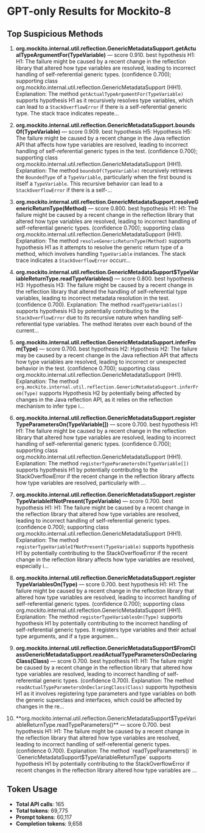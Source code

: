 # GPT-only Results for Mockito-8

## Top Suspicious Methods

1. **org.mockito.internal.util.reflection.GenericMetadataSupport.getActualTypeArgumentFor(TypeVariable)** — score 0.910. best hypothesis H1: H1: The failure might be caused by a recent change in the reflection library that altered how type variables are resolved, leading to incorrect handling of self-referential generic types. (confidence 0.700); supporting class org.mockito.internal.util.reflection.GenericMetadataSupport (HH1).
    Explanation: The method `getActualTypeArgumentFor(TypeVariable)` supports hypothesis H1 as it recursively resolves type variables, which can lead to a `StackOverflowError` if there is a self-referential generic type. The stack trace indicates repeate...

2. **org.mockito.internal.util.reflection.GenericMetadataSupport.boundsOf(TypeVariable)** — score 0.909. best hypothesis H5: Hypothesis H5: The failure might be caused by a recent change in the Java reflection API that affects how type variables are resolved, leading to incorrect handling of self-referential generic types in the test. (confidence 0.700); supporting class org.mockito.internal.util.reflection.GenericMetadataSupport (HH1).
    Explanation: The method `boundsOf(TypeVariable)` recursively retrieves the `BoundedType` of a `TypeVariable`, particularly when the first bound is itself a `TypeVariable`. This recursive behavior can lead to a `StackOverflowError` if there is a self-...

3. **org.mockito.internal.util.reflection.GenericMetadataSupport.resolveGenericReturnType(Method)** — score 0.800. best hypothesis H1: H1: The failure might be caused by a recent change in the reflection library that altered how type variables are resolved, leading to incorrect handling of self-referential generic types. (confidence 0.700); supporting class org.mockito.internal.util.reflection.GenericMetadataSupport (HH1).
    Explanation: The method `resolveGenericReturnType(Method)` supports hypothesis H1 as it attempts to resolve the generic return type of a method, which involves handling `TypeVariable` instances. The stack trace indicates a `StackOverflowError` occurr...

4. **org.mockito.internal.util.reflection.GenericMetadataSupport$TypeVariableReturnType.readTypeVariables()** — score 0.800. best hypothesis H3: Hypothesis H3: The failure might be caused by a recent change in the reflection library that altered the handling of self-referential type variables, leading to incorrect metadata resolution in the test. (confidence 0.700).
    Explanation: The method `readTypeVariables()` supports hypothesis H3 by potentially contributing to the `StackOverflowError` due to its recursive nature when handling self-referential type variables. The method iterates over each bound of the current...

5. **org.mockito.internal.util.reflection.GenericMetadataSupport.inferFrom(Type)** — score 0.700. best hypothesis H2: Hypothesis H2: The failure may be caused by a recent change in the Java reflection API that affects how type variables are resolved, leading to incorrect or unexpected behavior in the test. (confidence 0.700); supporting class org.mockito.internal.util.reflection.GenericMetadataSupport (HH1).
    Explanation: The method `org.mockito.internal.util.reflection.GenericMetadataSupport.inferFrom(Type)` supports Hypothesis H2 by potentially being affected by changes in the Java reflection API, as it relies on the reflection mechanism to infer type i...

6. **org.mockito.internal.util.reflection.GenericMetadataSupport.registerTypeParametersOn(TypeVariable[])** — score 0.700. best hypothesis H1: H1: The failure might be caused by a recent change in the reflection library that altered how type variables are resolved, leading to incorrect handling of self-referential generic types. (confidence 0.700); supporting class org.mockito.internal.util.reflection.GenericMetadataSupport (HH1).
    Explanation: The method `registerTypeParametersOn(TypeVariable[])` supports hypothesis H1 by potentially contributing to the StackOverflowError if the recent change in the reflection library affects how type variables are resolved, particularly with ...

7. **org.mockito.internal.util.reflection.GenericMetadataSupport.registerTypeVariableIfNotPresent(TypeVariable)** — score 0.700. best hypothesis H1: H1: The failure might be caused by a recent change in the reflection library that altered how type variables are resolved, leading to incorrect handling of self-referential generic types. (confidence 0.700); supporting class org.mockito.internal.util.reflection.GenericMetadataSupport (HH1).
    Explanation: The method `registerTypeVariableIfNotPresent(TypeVariable)` supports hypothesis H1 by potentially contributing to the StackOverflowError if the recent change in the reflection library affects how type variables are resolved, especially i...

8. **org.mockito.internal.util.reflection.GenericMetadataSupport.registerTypeVariablesOn(Type)** — score 0.700. best hypothesis H1: H1: The failure might be caused by a recent change in the reflection library that altered how type variables are resolved, leading to incorrect handling of self-referential generic types. (confidence 0.700); supporting class org.mockito.internal.util.reflection.GenericMetadataSupport (HH1).
    Explanation: The method `registerTypeVariablesOn(Type)` supports hypothesis H1 by potentially contributing to the incorrect handling of self-referential generic types. It registers type variables and their actual type arguments, and if a type argumen...

9. **org.mockito.internal.util.reflection.GenericMetadataSupport$FromClassGenericMetadataSupport.readActualTypeParametersOnDeclaringClass(Class)** — score 0.700. best hypothesis H1: H1: The failure might be caused by a recent change in the reflection library that altered how type variables are resolved, leading to incorrect handling of self-referential generic types. (confidence 0.700).
    Explanation: The method `readActualTypeParametersOnDeclaringClass(Class)` supports hypothesis H1 as it involves registering type parameters and type variables on both the generic superclass and interfaces, which could be affected by changes in the re...

10. **org.mockito.internal.util.reflection.GenericMetadataSupport$TypeVariableReturnType.readTypeParameters()** — score 0.700. best hypothesis H1: H1: The failure might be caused by a recent change in the reflection library that altered how type variables are resolved, leading to incorrect handling of self-referential generic types. (confidence 0.700).
    Explanation: The method `readTypeParameters()` in `GenericMetadataSupport$TypeVariableReturnType` supports hypothesis H1 by potentially contributing to the StackOverflowError if recent changes in the reflection library altered how type variables are ...


## Token Usage

- **Total API calls**: 165
- **Total tokens**: 69,775
- **Prompt tokens**: 60,117
- **Completion tokens**: 9,658
